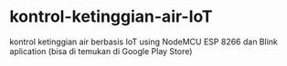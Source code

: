 # kontrol-ketinggian-air-IoT
kontrol ketinggian air berbasis IoT using NodeMCU ESP 8266 dan Blink aplication (bisa di temukan di Google Play Store)
